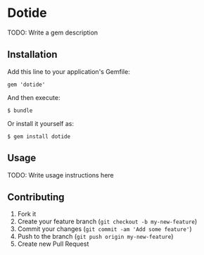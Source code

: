 # Dotide

TODO: Write a gem description

## Installation

Add this line to your application's Gemfile:

    gem 'dotide'

And then execute:

    $ bundle

Or install it yourself as:

    $ gem install dotide

## Usage

TODO: Write usage instructions here

## Contributing

1. Fork it
2. Create your feature branch (`git checkout -b my-new-feature`)
3. Commit your changes (`git commit -am 'Add some feature'`)
4. Push to the branch (`git push origin my-new-feature`)
5. Create new Pull Request
